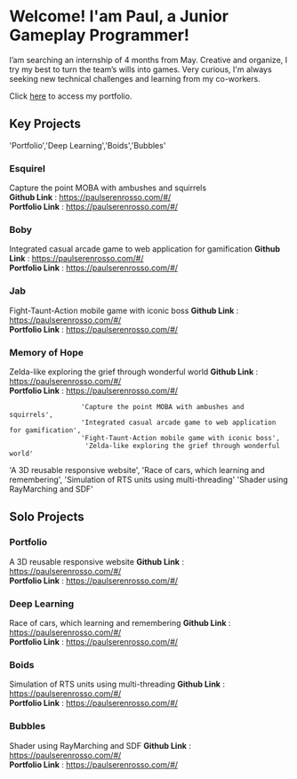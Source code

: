 # Welcome! I'am **Paul**, a Junior Gameplay Programmer!

I’am searching an internship of 4 months from May.
Creative and organize, I try my best to turn the team’s wills into games.
Very curious, I'm always seeking new technical challenges and learning from my co-workers.

Click [here](https://paulserenrosso.com/#/) to access my portfolio.

## Key Projects

'Portfolio','Deep Learning','Boids','Bubbles'

### Esquirel 
Capture the point MOBA with ambushes and squirrels  
**Github Link** : https://paulserenrosso.com/#/  
**Portfolio Link** : https://paulserenrosso.com/#/

### Boby 
Integrated casual arcade game to web application for gamification
**Github Link** : https://paulserenrosso.com/#/  
**Portfolio Link** : https://paulserenrosso.com/#/

### Jab 
Fight-Taunt-Action mobile game with iconic boss
**Github Link** : https://paulserenrosso.com/#/  
**Portfolio Link** : https://paulserenrosso.com/#/

### Memory of Hope
Zelda-like exploring the grief through wonderful world
**Github Link** : https://paulserenrosso.com/#/  
**Portfolio Link** : https://paulserenrosso.com/#/



                      'Capture the point MOBA with ambushes and squirrels',
                      'Integrated casual arcade game to web application for gamification',
                      'Fight-Taunt-Action mobile game with iconic boss',
                       'Zelda-like exploring the grief through wonderful world'

'A 3D reusable responsive website',
'Race of cars, which learning and remembering',
  'Simulation of RTS units using multi-threading'
'Shader using RayMarching and SDF'


## Solo Projects

### Portfolio
A 3D reusable responsive website
**Github Link** : https://paulserenrosso.com/#/  
**Portfolio Link** : https://paulserenrosso.com/#/

### Deep Learning
Race of cars, which learning and remembering
**Github Link** : https://paulserenrosso.com/#/  
**Portfolio Link** : https://paulserenrosso.com/#/

### Boids
Simulation of RTS units using multi-threading
**Github Link** : https://paulserenrosso.com/#/  
**Portfolio Link** : https://paulserenrosso.com/#/

### Bubbles
Shader using RayMarching and SDF
**Github Link** : https://paulserenrosso.com/#/  
**Portfolio Link** : https://paulserenrosso.com/#/
